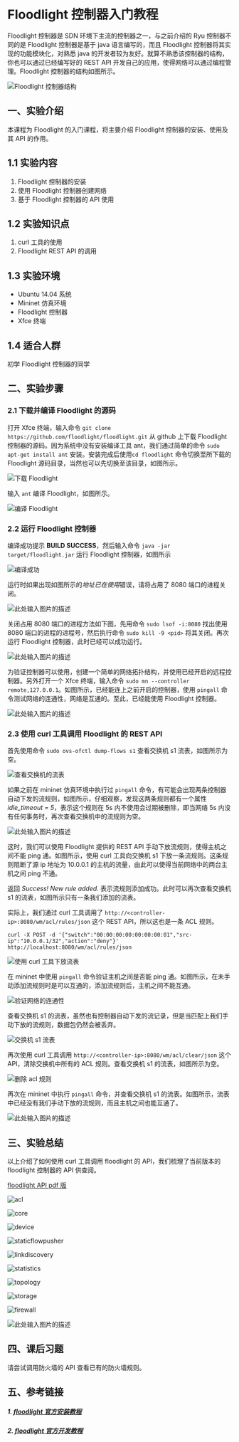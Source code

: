 # Floodlight 控制器入门教程

Floodlight 控制器是 SDN 环境下主流的控制器之一，与之前介绍的 Ryu 控制器不同的是 Floodlight 控制器是基于 java 语言编写的，而且 Floodlight 控制器将其实现的功能模块化，对熟悉 java 的开发者较为友好。就算不熟悉该控制器的结构，你也可以通过已经编写好的 REST API 开发自己的应用，使得网络可以通过编程管理。Floodlight 控制器的结构如图所示。

![Floodlight 控制器结构](https://dn-anything-about-doc.qbox.me/document-uid450848labid3038timestamp1497518745909.png/wm)

## 一、实验介绍

本课程为 Floodlight 的入门课程，将主要介绍 Floodlight 控制器的安装、使用及其 API 的作用。

## 1.1 实验内容

1. Floodlight 控制器的安装
2. 使用 Floodlight 控制器创建网络
3. 基于 Floodlight 控制器的 API 使用

## 1.2 实验知识点

1. curl 工具的使用
2. Floodlight REST API 的调用

## 1.3 实验环境

- Ubuntu 14.04 系统
- Mininet 仿真环境
- Floodlight 控制器
- Xfce 终端

## 1.4 适合人群

初学 Floodlight 控制器的同学

## 二、实验步骤

### 2.1 下载并编译 Floodlight 的源码

打开 Xfce 终端，输入命令 `git clone https://github.com/floodlight/floodlight.git` 从 github 上下载 Floodlight 控制器的源码。因为系统中没有安装编译工具 ant，我们通过简单的命令 `sudo apt-get install ant` 安装。安装完成后使用`cd floodlight` 命令切换至所下载的 Floodlight 源码目录，当然也可以先切换至该目录，如图所示。

![下载 Floodlight](https://dn-anything-about-doc.qbox.me/document-uid450848labid3038timestamp1497519884802.png/wm)

输入 `ant` 编译 Floodlight，如图所示。

![编译 Floodlight](https://dn-anything-about-doc.qbox.me/document-uid450848labid3038timestamp1497521124211.png/wm)

### 2.2 运行 Floodlight 控制器

编译成功提示 **BUILD SUCCESS**，然后输入命令 `java -jar target/floodlight.jar` 运行 Floodlight 控制器，如图所示

![编译成功](https://dn-anything-about-doc.qbox.me/document-uid450848labid3038timestamp1497521455576.png/wm)

运行时如果出现如图所示的*地址已在使用*错误，请将占用了 8080 端口的进程关闭。

![此处输入图片的描述](https://dn-anything-about-doc.qbox.me/document-uid450848labid3038timestamp1497522549375.png/wm)

关闭占用 8080 端口的进程方法如下图，先用命令 `sudo lsof -i:8080` 找出使用 8080 端口的进程的进程号，然后执行命令 `sudo kill -9 <pid>` 将其关闭。再次运行 Floodlight 控制器，此时已经可以成功运行。

![此处输入图片的描述](https://dn-anything-about-doc.qbox.me/document-uid450848labid3038timestamp1497522553835.png/wm)

为验证控制器可以使用，创建一个简单的网络拓扑结构，并使用已经开启的远程控制器。另外打开一个 Xfce 终端，输入命令 `sudo mn --controller remote,127.0.0.1`。如图所示，已经能连上之前开启的控制器，使用 `pingall` 命令测试网络的连通性，网络是互通的。至此，已经能使用 Floodlight 控制器。

![此处输入图片的描述](https://dn-anything-about-doc.qbox.me/document-uid450848labid3038timestamp1497522556232.png/wm)

### 2.3 使用 curl 工具调用 Floodlight 的 REST API

首先使用命令 `sudo ovs-ofctl dump-flows s1` 查看交换机 s1 流表，如图所示为空。

![查看交换机的流表](https://dn-anything-about-doc.qbox.me/document-uid450848labid3038timestamp1497608414310.png/wm)

如果之前在 mininet 仿真环境中执行过 `pingall` 命令，有可能会出现两条控制器自动下发的流规则，如图所示，仔细观察，发现这两条规则都有一个属性 *idle_timeout = 5*，表示这个规则在 5s 内不使用会过期被删除，即当网络 5s 内没有任何事务时，再次查看交换机中的流规则为空。

![此处输入图片的描述](https://dn-anything-about-doc.qbox.me/document-uid450848labid3038timestamp1497608490853.png/wm)

这时，我们可以使用 Floodlight 提供的 REST API 手动下放流规则，使得主机之间不能 ping 通。如图所示，使用 curl 工具向交换机 s1 下放一条流规则。这条规则阻断了源 ip 地址为 10.0.0.1 的主机的流量，由此可以使得当前网络中的两台主机之间 ping 不通。

返回 *Success! New rule added.* 表示流规则添加成功。此时可以再次查看交换机 s1 的流表，如图所示只有一条我们添加的流表。

实际上，我们通过 curl 工具调用了 `http://<controller-ip>:8080/wm/acl/rules/json` 这个 REST API，所以这也是一条 ACL 规则。

```
curl -X POST -d '{"switch":"00:00:00:00:00:00:00:01","src-ip":"10.0.0.1/32","action":"deny"}' http://localhost:8080/wm/acl/rules/json

```

![使用 curl 工具下放流表](https://dn-anything-about-doc.qbox.me/document-uid450848labid3038timestamp1497608635179.png/wm)

在 mininet 中使用 `pingall` 命令验证主机之间是否能 ping 通。如图所示，在未手动添加流规则时是可以互通的，添加流规则后，主机之间不能互通。

![验证网络的连通性](https://dn-anything-about-doc.qbox.me/document-uid450848labid3038timestamp1497610103779.png/wm)

查看交换机 s1 的流表，虽然也有控制器自动下发的流记录，但是当匹配上我们手动下放的流规则，数据包仍然会被丢弃。

![交换机 s1 流表](https://dn-anything-about-doc.qbox.me/document-uid450848labid3038timestamp1497610422742.png/wm)

再次使用 curl 工具调用 `http://<controller-ip>:8080/wm/acl/clear/json` 这个 API，清除交换机中所有的 ACL 规则。查看交换机 s1 的流表，如图所示为空。

![删除 acl 规则](https://dn-anything-about-doc.qbox.me/document-uid450848labid3038timestamp1497610558266.png/wm)

再次在 mininet 中执行 `pingall` 命令，并查看交换机 s1 的流表。如图所示，流表中已经没有我们手动下放的流规则，而且主机之间也能互通了。

![此处输入图片的描述](https://dn-anything-about-doc.qbox.me/document-uid450848labid3038timestamp1497610870179.png/wm)

## 三、实验总结

以上介绍了如何使用 curl 工具调用 floodlight 的 API，我们梳理了当前版本的 floodlight 控制器的 API 供查阅。

[floodlight API pdf 版](http://labfile.oss.aliyuncs.com/courses/847/API.pdf)

![acl](https://dn-anything-about-doc.qbox.me/document-uid450848labid3038timestamp1498109896221.png/wm)

![core](https://dn-anything-about-doc.qbox.me/document-uid450848labid3038timestamp1498109896836.png/wm)

![device](https://dn-anything-about-doc.qbox.me/document-uid450848labid3038timestamp1498109897262.png/wm)

![staticflowpusher](https://dn-anything-about-doc.qbox.me/document-uid450848labid3038timestamp1498109897540.png/wm)

![linkdiscovery](https://dn-anything-about-doc.qbox.me/document-uid450848labid3038timestamp1498109897832.png/wm)

![statistics](https://dn-anything-about-doc.qbox.me/document-uid450848labid3038timestamp1498109898037.png/wm)

![topology](https://dn-anything-about-doc.qbox.me/document-uid450848labid3038timestamp1498109898315.png/wm)

![storage](https://dn-anything-about-doc.qbox.me/document-uid450848labid3038timestamp1498109898667.png/wm)

![firewall](https://dn-anything-about-doc.qbox.me/document-uid450848labid3038timestamp1498109898872.png/wm)

![此处输入图片的描述](https://dn-anything-about-doc.qbox.me/document-uid450848labid3038timestamp1499563492615.png/wm)

## 四、课后习题

请尝试调用防火墙的 API 查看已有的防火墙规则。

## 五、参考链接

##### 1. [floodlight 官方安装教程](https://floodlight.atlassian.net/wiki/display/floodlightcontroller/Installation+Guide)

##### 2. [floodlight 官方开发教程](https://floodlight.atlassian.net/wiki/display/floodlightcontroller/For+Developers)